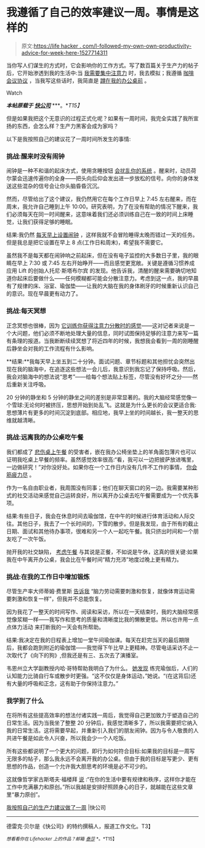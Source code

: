# 我遵循了自己的效率建议一周。事情是这样的

> 原文:[https://life hacker . com/I-followed-my-own-own-productivity-advice-for-week-here-1527714311](https://lifehacker.com/i-followed-my-own-productivity-advice-for-a-week-here-1527714311)

当你写人们谋生的方式时，它会影响你的工作方式。写了数百篇关于生产力的帖子后，它开始渗透到我的生活中:当 [我需要集中注意力](http://www.fastcompany.com/3013039/unplug/want-to-get-work-done-go-handwritten) 时，我去模拟；我遵循 [咖啡会议协议](http://www.fastcompany.com/3020835/leadership-now/the-key-to-productive-coffee-meetings) ，当我写这些话时，我简直是 [蹲在我的办公桌前](http://www.fastcompany.com/3026067/leadership-now/should-you-be-squatting-at-your-desk) 。

Watch

***本帖原载于*** [***快公司***](http://www.fastcompany.com/3026200/work-smart/i-followed-my-own-productivity-advice-for-a-week) ***。**T15】*

但是如果我把这个无意识的过程正式化呢？如果有一周时间，我完全实践了我所宣扬的东西，会怎么样？生产力黑客会成为家吗？

以下是我按照自己的建议花了一周时间所发生的事情:

### 挑战:醒来时没有闹钟

闹钟是一种不和谐的起床方式，使用贪睡按钮 [会扰乱你的系统](http://www.fastcompany.com/3020816/leadership-now/why-your-snooze-button-is-a-deceitful-bastard) 。醒来时，动员荷尔蒙会迅速传遍你的全身——把头向后仰会发出进一步放松的信号。向你的身体发送这些混杂的信号会让你头脑昏昏沉沉。

然而，尽管给出了这个建议，我仍然用它在每个工作日早上 7:45 左右醒来，而在周末，我允许自己睡到上午 10:00。研究表明，为了在没有帮助的情况下醒来，我们必须每天在同一时间醒来，这意味着我们还必须训练自己在一致的时间上床睡觉，让我们获得足够的睡眠。

结果:我仍然 [每天早上设置闹钟](https://lifehacker.com/how-to-turn-your-phone-into-the-ultimate-alarm-clock-fo-1247925652) ，这样我就不会冒险睡得太晚而错过一天的任务。但是我总是把它设置在早上 8 点(工作日和周末)，希望我不需要它。

虽然我不是每天都在闹钟响之前起床，但在没有电子监控的大多数日子里，我的眼睛在早上 7:30 或 7:45 左右开始睁开——而且感觉更宽敞。关键是遵循习惯养成应用 Lift 的创始人托尼·斯塔布尔宾 的发现。他告诉我，清醒的醒来需要确切地知道你起床后要做什么——任何模糊都可能会分散注意力。考虑到这一点，我的早晨有了规律的床、浴室、瑜伽垫——让我的大脑在我的身体刷牙的时候重新认识自己的意识。现在早晨更有动力了。

### 挑战:每天冥想

正念冥想也很棒，因为 [它训练你获得注意力分散时的感觉](http://www.fastcompany.com/3026119/leadership-now/why-mindfulness-is-the-antidote-to-multitasking)——这对记者来说是一个大问题，他们必须不断地处理大量的信息，同时试图保持足够的注意力来写一篇有条理的报道。当我断断续续冥想了将近四年的时候，我想我会看到一周的刚睡醒后静坐会对我的工作流程有什么影响。

**结果:**我每天早上坐五到二十分钟。面试问题、章节标题和其他担忧会突然出现在我的脑海中，在追逐这些想法一会儿后，我意识到我忘记了保持呼吸。然后，我会对脑海中的想法说“思考”——给每个想法贴上标签，尽管没有好坏之分——然后重新关注呼吸。

20 分钟的静坐和 5 分钟的静坐之间的差别是非常显著的。我的大脑经常感觉像一个雪球:无论何时被挤压，思想开始到处乱飞。这就是为什么更长的会议更适合我:思想薄片有更多的时间沉淀到底部。相应地，我早上坐的时间越长，我一整天的思维就越清晰。

### 挑战:远离我的办公桌吃午餐

我们都成了 [悲伤桌上午餐](http://saddesklunch.com/) 的受害者，嵌在我办公椅坐垫上的羊角面包薄片也可以证明我吃桌上早餐的频率。虽然感觉效率很高:“看，我可以一边把披萨放进嘴里，一边做研究！”对你没好处。如果你在一个工作日内没有几件不工作的事情， [你会筋疲力尽](http://www.fastcompany.com/3024747/how-to-be-a-success-at-everything/5-reasons-to-never-eat-lunch-at-your-desk-again) 。

作为一名自由职业者，我周围没有同事；他们在聊天窗口的另一边。我需要某种形式的社交活动来感觉自己运转良好，所以离开办公桌去吃午餐需要成为一个优先事项。

结果:有些日子，我会在休息时间去瑜伽馆，在中午的时候进行体育活动和人际交往。其他日子，我去了一个长时间的，下雪的散步。但是我发现，由于所有的截止日期、面试和其他待办事项，很难和另一个人一起吃午餐。我只挤出时间和一个朋友吃了一次午饭。

抛开我的社交缺陷， [考虑午餐](https://lifehacker.com/how-can-i-upgrade-my-brown-bag-lunch-5935300) 与其说是正餐，不如说是午休，这真的很关键:如果我在中午离开办公桌，我会比在午餐时间“精力充沛”地度过晚上更有精力。

### 挑战:在我的工作日中增加锻炼

尽管生产率大师蒂姆·费里斯 [告诉我](http://www.fastcompany.com/3022478/how-to-be-a-success-at-everything/can-you-really-learn-a-skill-in-a-week-the-secrets-inside-) “脑力劳动需要刺激和恢复，就像体育运动需要刺激和恢复一样”，但我并不总能恢复。

因为我花了一整天的时间写作、阅读和采访，所以在一天结束时，我的大脑经常感觉像浆糊一样——我写作和思考的质量和清晰度比我的懒散更低。所以也许用一点点体力活动 来打断我的一天会有所帮助。

结果:我决定在我的日程表上增加一堂午间瑜伽课。每天在赶完当天的最后期限后，我都会跑到附近的瑜伽馆——我觉得下午比早上更精神。尽管电话采访不止一次取代了《向下的狗》,但我还是有三、五次去了演播室。

韦恩州立大学副教授内哈·哥特帮助我明白了为什么。 [她发现](http://news.illinois.edu/news/13/0605yoga_EdwardMcAuley.html) 练完瑜伽后，人们的认知能力比骑自行车或散步时更强。“这不仅仅是身体运动，”她说。“(在这背后)还有大量的呼吸和正念，这有助于你保持注意力。”

### 我学到了什么

在将所有这些提高效率的想法付诸实践一周后，我觉得自己更加致力于塑造自己的日常生活。因为当我坐了整整 20 分钟后，我感觉清晰多了，所以我需要把它纳入我的日常生活。这将需要早起，并重新引入我们的朋友闹钟。因为与令人敬畏的人共进午餐是如此令人兴奋，所以我会少一个人吃饭。

所有这些都说明了一个更大的问题，即行为如何符合目标:如果我的目标是一周写无限多的帖子，那么我永远不会离开我的办公桌。但由于我的目标是写更少、更有思想的作品，创造一个允许我大胆思考的环境是必不可少的。

这就像哲学家古斯塔夫·福楼拜 [说](http://www.fastcompany.com/3019654/leadership-now/the-workday-secrets-of-the-worlds-most-productive-philosophers) :“在你的生活中要有规律和秩序，这样你才能在工作中充满暴力和原创。”所以我越是安排好照顾身心的日子，就越能在这些文章里“暴力原创”。

[我按照自己的生产力建议做了一周](http://www.fastcompany.com/3026200/work-smart/i-followed-my-own-productivity-advice-for-a-week) |快公司

* * *

德雷克·贝尔是《快公司》的特约撰稿人，报道工作文化。T3】

<small>*想看看你在 Lifehacker 上的作品？邮箱*</small> [<small>*泰莎*</small>](https://mail.google.com/mail/?view=cm&fs=1&tf=1&to=tessa@lifehacker.com) <small>*。*T15】</small>